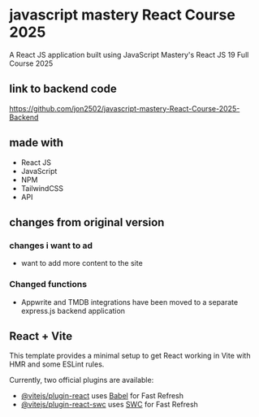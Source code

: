 # javascript mastery React Course 2025
 A React JS application built using JavaScript Mastery's React JS 19 Full Course 2025

## link to backend code
https://github.com/jon2502/javascript-mastery-React-Course-2025-Backend

## made with
- React JS
- JavaScript
- NPM
- TailwindCSS
- API

## changes from original version
### changes i want to ad
- want to add more content to the site
### Changed functions
- Appwrite and TMDB integrations have been moved to a separate express.js backend application 

## React + Vite

This template provides a minimal setup to get React working in Vite with HMR and some ESLint rules.

Currently, two official plugins are available:

- [@vitejs/plugin-react](https://github.com/vitejs/vite-plugin-react/blob/main/packages/plugin-react/README.md) uses [Babel](https://babeljs.io/) for Fast Refresh
- [@vitejs/plugin-react-swc](https://github.com/vitejs/vite-plugin-react-swc) uses [SWC](https://swc.rs/) for Fast Refresh
